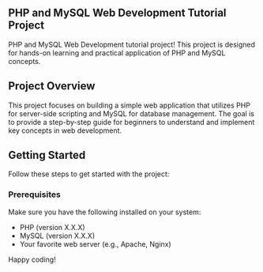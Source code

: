 ## PHP and MySQL Web Development Tutorial Project

PHP and MySQL Web Development tutorial project! This project is designed for hands-on learning and practical application of PHP and MySQL concepts.

## Project Overview

This project focuses on building a simple web application that utilizes PHP for server-side scripting and MySQL for database management. The goal is to provide a step-by-step guide for beginners to understand and implement key concepts in web development.

## Getting Started

Follow these steps to get started with the project:

### Prerequisites

Make sure you have the following installed on your system:

- PHP (version X.X.X)
- MySQL (version X.X.X)
- Your favorite web server (e.g., Apache, Nginx)


Happy coding!
